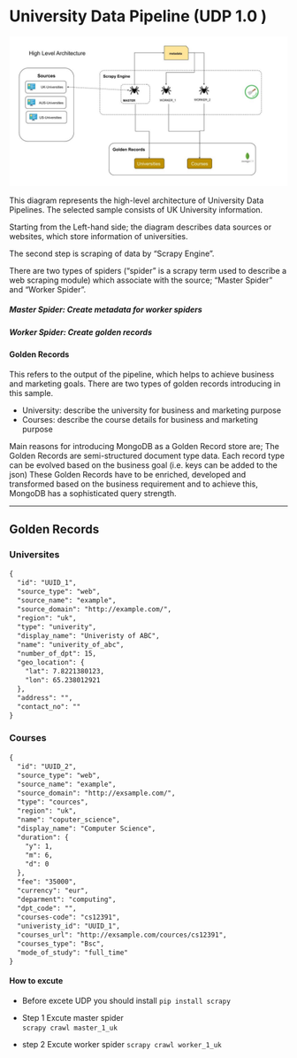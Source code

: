 # University Data Pipeline (UDP 1.0 )

![pipeline](/Pipeline.jpg)

This diagram represents the high-level architecture of University Data Pipelines. The selected sample consists of UK University information.

Starting from the Left-hand side; the diagram describes data sources or websites, which store information of universities.

The second step is scraping of data by “Scrapy Engine”. 

There are two types of spiders (“spider” is a scrapy term used to describe a web scraping module) which associate with the source; “Master Spider” and “Worker Spider”. 

##### Master Spider: Create metadata for worker spiders

##### Worker Spider: Create golden records 

#### Golden Records
This refers to the output of the pipeline, which helps to achieve business and marketing goals. There are two types of golden records introducing in this sample.
- University: describe the university for business and marketing purpose
- Courses: describe the course details for business and marketing purpose

Main reasons for introducing MongoDB as a Golden Record store are; 
	The Golden Records are semi-structured document type data.
Each record type can be evolved based on the business goal (i.e. keys can be added to the json)
These Golden Records have to be enriched, developed and transformed based on the business requirement and to achieve this, MongoDB has a sophisticated query strength.
 
<hr>

## Golden Records 

### Universites 

```
{
  "id": "UUID_1",
  "source_type": "web",
  "source_name": "example",
  "source_domain": "http://example.com/",
  "region": "uk",
  "type": "univerity",
  "display_name": "Univeristy of ABC",
  "name": "univerity_of_abc",
  "number_of_dpt": 15,
  "geo_location": {
    "lat": 7.8221380123,
    "lon": 65.238012921
  },
  "address": "",
  "contact_no": ""
}

```

### Courses

```
{
  "id": "UUID_2",
  "source_type": "web",
  "source_name": "example",
  "source_domain": "http://exsample.com/",
  "type": "cources",
  "region": "uk",
  "name": "coputer_science",
  "display_name": "Computer Science",
  "duration": {
    "y": 1,
    "m": 6,
    "d": 0
  },
  "fee": "35000",
  "currency": "eur",
  "deparment": "computing",
  "dpt_code": "",
  "courses-code": "cs12391",
  "univeristy_id": "UUID_1",
  "courses_url": "http://exsample.com/cources/cs12391",
  "courses_type": "Bsc",
  "mode_of_study": "full_time"
}

```

#### How to excute 

- Before excete UDP you should install  `pip install scrapy`

- Step 1 Excute master spider  
	`scrapy crawl master_1_uk`
	
- step 2 Excute worker spider
	`scrapy crawl worker_1_uk`





